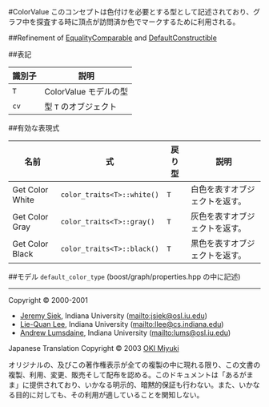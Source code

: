 #ColorValue
このコンセプトは色付けを必要とする型として記述されており、グラフ中を探査する時に頂点が訪問済か色でマークするために利用される。


##Refinement of
[EqualityComparable](http://www.sgi.com/tech/stl/EqualityComparable.html) and [DefaultConstructible](http://www.sgi.com/tech/stl/DefaultConstructible.html)


##表記

| 識別子 | 説明 |
|--------|------|
| `T`    | ColorValue モデルの型 |
| `cv`   | 型 `T` のオブジェクト |


##有効な表現式

| 名前 | 式 | 戻り型 | 説明 |
|------|----|--------|------|
| Get Color White | `color_traits<T>::white()` | `T` | 白色を表すオブジェクトを返す。 |
| Get Color Gray  | `color_traits<T>::gray()`  | `T` | 灰色を表すオブジェクトを返す。 |
| Get Color Black | `color_traits<T>::black()` | `T` | 黒色を表すオブジェクトを返す。 |


##モデル
`default_color_type` (boost/graph/properties.hpp の中に記述)


***
Copyright © 2000-2001

- [Jeremy Siek](http://www.boost.org/doc/libs/1_31_0/people/jeremy_siek.htm), Indiana University (<mailto:jsiek@osl.iu.edu>)
- [Lie-Quan Lee](http://www.boost.org/doc/libs/1_31_0/people/liequan_lee.htm), Indiana University (<mailto:llee@cs.indiana.edu>)
- [Andrew Lumsdaine](http://www.osl.iu.edu/~lums), Indiana University (<mailto:lums@osl.iu.edu>)

Japanese Translation Copyright © 2003 [OKI Miyuki](mailto:oki_miyuki@cppll.jp)

オリジナルの、及びこの著作権表示が全ての複製の中に現れる限り、この文書の複製、利用、変更、販売そして配布を認める。このドキュメントは「あるがまま」に提供されており、いかなる明示的、暗黙的保証も行わない。また、いかなる目的に対しても、その利用が適していることを関知しない。

